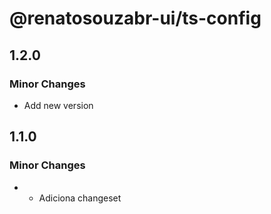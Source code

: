 # @renatosouzabr-ui/ts-config

## 1.2.0

### Minor Changes

- Add new version

## 1.1.0

### Minor Changes

- - Adiciona changeset

